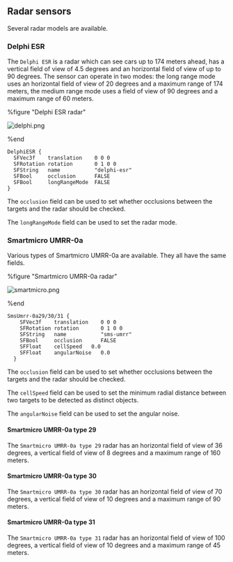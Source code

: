 ## Radar sensors

Several radar models are available.

### Delphi ESR

The `Delphi ESR` is a radar which can see cars up to 174 meters ahead, has a vertical
field of view of 4.5 degrees and an horizontal field of view of up to 90
degrees. The sensor can operate in two modes: the long range mode uses an
horizontal field of view of 20 degrees and a maximum range of 174 meters, the
medium range mode uses a field of view of 90 degrees and a maximum range of 60
meters.

%figure "Delphi ESR radar"

![delphi.png](images/delphi.png)

%end

```
DelphiESR {
  SFVec3f    translation    0 0 0
  SFRotation rotation       0 1 0 0
  SFString   name           "delphi-esr"
  SFBool     occlusion      FALSE
  SFBool     longRangeMode  FALSE
}
```

The `occlusion` field can be used to set whether occlusions between the targets and
the radar should be checked.

The `longRangeMode` field can be used to set the radar mode.

### Smartmicro UMRR-0a

Various types of Smartmicro UMRR-0a are available. They all have the same
fields.

%figure "Smartmicro UMRR-0a radar"

![smartmicro.png](images/smartmicro.png)

%end

```
SmsUmrr-0a29/30/31 {
    SFVec3f    translation    0 0 0
    SFRotation rotation       0 1 0 0
    SFString   name           "sms-umrr"
    SFBool     occlusion      FALSE
    SFFloat    cellSpeed   0.0
    SFFloat    angularNoise   0.0
  }
```

The `occlusion` field can be used to set whether occlusions between the targets and
the radar should be checked.

The `cellSpeed` field can be used to set the minimum radial distance between two
targets to be detected as distinct objects.

The `angularNoise` field can be used to set the angular noise.

#### Smartmicro UMRR-0a type 29

The `Smartmicro UMRR-0a type 29` radar has an horizontal field of view of 36
degrees, a vertical field of view of 8 degrees and a maximum range of 160
meters.

#### Smartmicro UMRR-0a type 30

The `Smartmicro UMRR-0a type 30` radar has an horizontal field of view of 70
degrees, a vertical field of view of 10 degrees and a maximum range of 90
meters.

#### Smartmicro UMRR-0a type 31

The `Smartmicro UMRR-0a type 31` radar has an horizontal field of view of 100
degrees, a vertical field of view of 10 degrees and a maximum range of 45
meters.
